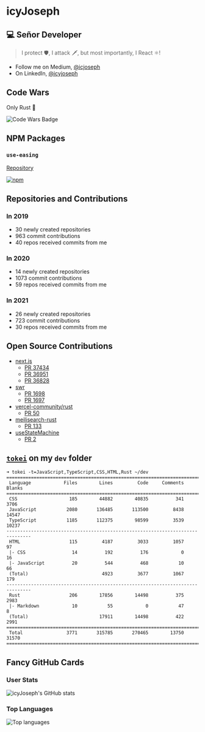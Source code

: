 # icyJoseph

## 💻 Señor Developer

> I protect 🛡️,
> I attack 🗡️,
> but most importantly,
> I React ⚛️!

- Follow me on Medium, [@icjoseph](https://medium.com/@icjoseph)
- On LinkedIn, [@icyjoseph](https://www.linkedin.com/in/icyjoseph/)

## Code Wars

Only Rust 🦀

![Code Wars Badge](https://www.codewars.com/users/icyJoseph/badges/large)

## NPM Packages

### `use-easing`

[Repository](https://github.com/icyJoseph/use-easing)

[![npm](https://img.shields.io/npm/dm/use-easing.svg)]()

## Repositories and Contributions

### In 2019

- 30 newly created repositories
- 963 commit contributions
- 40 repos received commits from me

### In 2020

- 14 newly created repositories
- 1073 commit contributions
- 59 repos received commits from me

### In 2021

- 26 newly created repositories
- 723 commit contributions
- 30 repos received commits from me

## Open Source Contributions

- [next.js](https://github.com/vercel/next.js)
  - [PR 37434](https://github.com/vercel/next.js/pull/37434)
  - [PR 36951](https://github.com/vercel/next.js/pull/36951)
  - [PR 36828](https://github.com/vercel/next.js/pull/36828)
- [swr](https://github.com/vercel/swr)
  - [PR 1698](https://github.com/vercel/swr/pull/1698)
  - [PR 1697](https://github.com/vercel/swr/pull/1697)
- [vercel-community/rust](https://github.com/vercel-community/rust)
  - [PR 50](https://github.com/vercel-community/rust/pull/50)
- [meilisearch-rust](https://github.com/meilisearch/meilisearch-rust)
  - [PR 133](https://github.com/meilisearch/meilisearch-rust/pull/133)
- [useStateMachine](https://github.com/cassiozen/useStateMachine)
  - [PR 2](https://github.com/cassiozen/useStateMachine/pull/2)

## [`tokei`](https://github.com/XAMPPRocky/tokei) on my `dev` folder

```
➜ tokei -t=JavaScript,TypeScript,CSS,HTML,Rust ~/dev
===============================================================================
 Language            Files        Lines         Code     Comments       Blanks
===============================================================================
 CSS                   185        44882        40835          341         3706
 JavaScript           2080       136485       113500         8438        14547
 TypeScript           1185       112375        98599         3539        10237
-------------------------------------------------------------------------------
 HTML                  115         4187         3033         1057           97
 |- CSS                 14          192          176            0           16
 |- JavaScript          20          544          468           10           66
 (Total)                           4923         3677         1067          179
-------------------------------------------------------------------------------
 Rust                  206        17856        14498          375         2983
 |- Markdown            10           55            0           47            8
 (Total)                          17911        14498          422         2991
===============================================================================
 Total                3771       315785       270465        13750        31570
===============================================================================
```

## Fancy GitHub Cards

### User Stats

![icyJoseph's GitHub stats](https://github-readme-stats.vercel.app/api?username=icyjoseph&count_private=true&show_icons=true&theme=dracula)

### Top Languages

![Top languages](https://github-readme-stats.vercel.app/api/top-langs/?username=icyjoseph&hide=erlang,shell,c,c%2B%2B&&layout=compact&theme=dracula)
